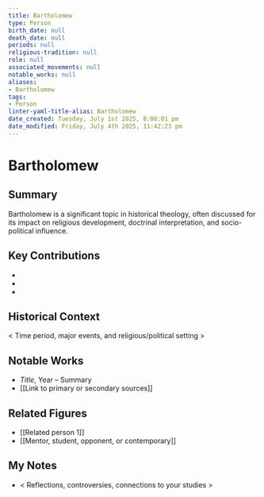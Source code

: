 ```yaml
---
title: Bartholomew
type: Person
birth_date: null
death_date: null
periods: null
religious-tradition: null
role: null
associated_movements: null
notable_works: null
aliases:
- Bartholomew
tags:
- Person
linter-yaml-title-alias: Bartholomew
date_created: Tuesday, July 1st 2025, 8:08:01 pm
date_modified: Friday, July 4th 2025, 11:42:23 pm
---
```


# Bartholomew

## Summary
Bartholomew is a significant topic in historical theology, often discussed for its impact on religious development, doctrinal interpretation, and socio-political influence.

## Key Contributions
- 
- 
- 

## Historical Context
< Time period, major events, and religious/political setting >

## Notable Works
- *Title*, Year – Summary
- [[Link to primary or secondary sources]]


## Related Figures
- [[Related person 1]]
- [[Mentor, student, opponent, or contemporary]]

## My Notes
- < Reflections, controversies, connections to your studies >
